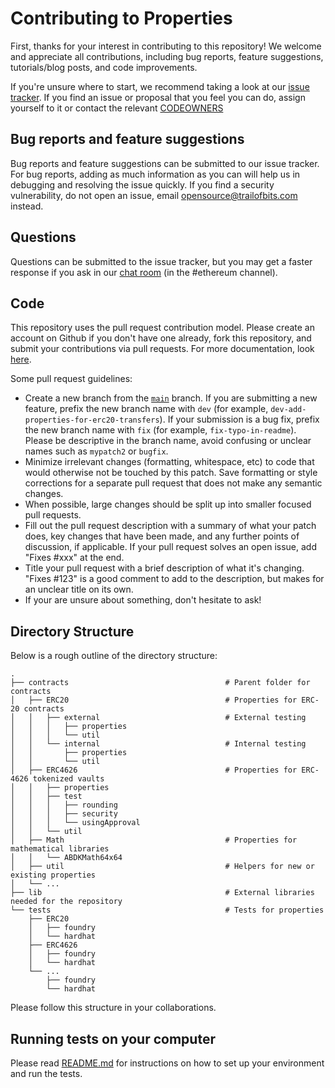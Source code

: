 # Contributing to Properties

First, thanks for your interest in contributing to this repository! We welcome and appreciate all contributions, including bug reports, feature suggestions, tutorials/blog posts, and code improvements.

If you're unsure where to start, we recommend taking a look at our [issue tracker](https://github.com/crytic/properties/issues). If you find an issue or proposal that you feel you can do, assign yourself to it or contact the relevant [CODEOWNERS](CODEOWNERS)

## Bug reports and feature suggestions

Bug reports and feature suggestions can be submitted to our issue tracker. For bug reports, adding as much information as you can will help us in debugging and resolving the issue quickly. If you find a security vulnerability, do not open an issue, email opensource@trailofbits.com instead.

## Questions

Questions can be submitted to the issue tracker, but you may get a faster response if you ask in our [chat room](https://empireslacking.herokuapp.com/) (in the #ethereum channel).

## Code

This repository uses the pull request contribution model. Please create an account on Github if you don't have one already, fork this repository, and submit your contributions via pull requests. For more documentation, look [here](https://guides.github.com/activities/forking/).

Some pull request guidelines:

- Create a new branch from the [`main`](https://github.com/crytic/properties/tree/main) branch. If you are submitting a new feature, prefix the new branch name with `dev` (for example, `dev-add-properties-for-erc20-transfers`). If your submission is a bug fix, prefix the new branch name with `fix` (for example, `fix-typo-in-readme`). Please be descriptive in the branch name, avoid confusing or unclear names such as `mypatch2` or `bugfix`.
- Minimize irrelevant changes (formatting, whitespace, etc) to code that would otherwise not be touched by this patch. Save formatting or style corrections for a separate pull request that does not make any semantic changes.
- When possible, large changes should be split up into smaller focused pull requests.
- Fill out the pull request description with a summary of what your patch does, key changes that have been made, and any further points of discussion, if applicable. If your pull request solves an open issue, add "Fixes #xxx" at the end.
- Title your pull request with a brief description of what it's changing. "Fixes #123" is a good comment to add to the description, but makes for an unclear title on its own.
- If your are unsure about something, don't hesitate to ask!

## Directory Structure

Below is a rough outline of the directory structure:
```text
.
├── contracts                                   # Parent folder for contracts
│   ├── ERC20                                   # Properties for ERC-20 contracts
│   │   ├── external                            # External testing
│   │   │   ├── properties
│   │   │   └── util
│   │   └── internal                            # Internal testing
│   │       ├── properties
│   │       └── util
│   ├── ERC4626                                 # Properties for ERC-4626 tokenized vaults
│   │   ├── properties
│   │   ├── test
│   │   │   ├── rounding
│   │   │   ├── security
│   │   │   └── usingApproval
│   │   └── util
│   ├── Math                                    # Properties for mathematical libraries
│   │   └── ABDKMath64x64
│   ├── util                                    # Helpers for new or existing properties
│   └── ... 
├── lib                                         # External libraries needed for the repository
└── tests                                       # Tests for properties
    ├── ERC20
    │   ├── foundry
    │   └── hardhat
    ├── ERC4626
    │   ├── foundry
    │   └── hardhat
    └── ...
        ├── foundry
        └── hardhat
```

Please follow this structure in your collaborations.

## Running tests on your computer

Please read [README.md](README.md) for instructions on how to set up your environment and run the tests.
